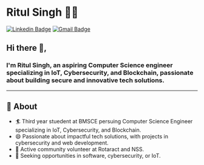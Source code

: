 # Ritul Singh 👨‍💻

[![Linkedin Badge](https://img.shields.io/badge/-ritulsingh-blue?style=flat-square&logo=Linkedin&logoColor=white&link=https://www.linkedin.com/in/ritul-singh-603653341/)](https://www.linkedin.com/in/ritul-singh-603653341/) 
[![Gmail Badge](https://img.shields.io/badge/-ritulsingh.work@gmail.com-c14438?style=flat-square&logo=Gmail&logoColor=white&link=mailto:ritulsingh.work@gmail.com)](mailto:ritulsingh.work@gmail.com)


## Hi there 👋,

### I'm Ritul Singh, an aspiring Computer Science engineer specializing in IoT, Cybersecurity, and Blockchain, passionate about building secure and innovative tech solutions.
-------
  
## 🧐 About

- 🏄‍ Third year stuedent at BMSCE persuing Computer Science Engineer specializing in IoT, Cybersecurity, and Blockchain.
- 😄 Passionate about impactful tech solutions, with projects in cybersecurity and web development.
- 🌱 Active community volunteer at Rotaract and NSS.
- 👯 Seeking opportunities in software, cybersecurity, or IoT.
